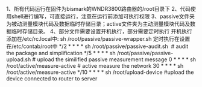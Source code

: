 1、所有代码运行在固件为bismark的WNDR3800路由器的/root目录下
2、代码使用shell进行编写，可直接运行，注意在运行前添加可执行权限
3、passive文件夹为被动测量模块代码及数据临时存储目录；active文件夹为主动测量模块代码及数据临时存储目录。
4、部分文件需要设置开机执行，部分需要定时执行
开机执行添加在/etc/rc.local中:
sh /root/passive/passive-wrapper.sh
定时执行在设置在/etc/contab/root中
*/2  * * * * sh /root/passive/passive-audit.sh  # audit the package and simplification
*/5 * * * * sh /root/passive/passive-upload.sh  # upload the similified passive measurement message
0 * * * * sh /root/active/measure-active # active measure the network
30 * * * * sh /root/active/measure-active
*/10 * * * * sh /root/upload-device #upload the device connected to router to server
